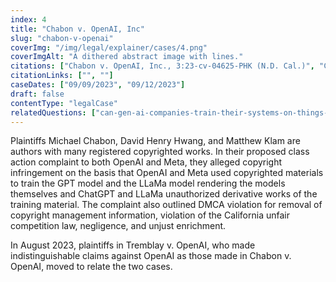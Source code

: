 ```yaml
---
index: 4
title: "Chabon v. OpenAI, Inc"
slug: "chabon-v-openai"
coverImg: "/img/legal/explainer/cases/4.png"
coverImgAlt: "A dithered abstract image with lines."
citations: ["Chabon v. OpenAI, Inc., 3:23-cv-04625-PHK (N.D. Cal.)", "Chabon v. Meta Platforms, Inc., 3:23-cv-04663 (N.D. Cal.)"]
citationLinks: ["", ""]
caseDates: ["09/09/2023", "09/12/2023"]
draft: false 
contentType: "legalCase"
relatedQuestions: ["can-gen-ai-companies-train-their-systems-on-things-i-made"]
---
```

Plaintiffs Michael Chabon, David Henry Hwang, and Matthew Klam are authors with many registered copyrighted works. In their proposed class action complaint to both OpenAI and Meta, they alleged copyright infringement on the basis that OpenAI and Meta used copyrighted materials to train the GPT model and the LLaMa model rendering the models themselves and ChatGPT and LLaMa unauthorized derivative works of the training material. The complaint also outlined DMCA violation for removal of copyright management information, violation of the California unfair competition law, negligence, and unjust enrichment.

In August 2023, plaintiffs in Tremblay v. OpenAI, who made indistinguishable claims against OpenAI as those made in Chabon v. OpenAI, moved to relate the two cases.

